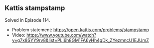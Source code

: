 ## Kattis stampstamp

Solved in Episode 114.

- Problem statement: https://open.kattis.com/problems/stampstamp
- Video: https://www.youtube.com/watch?v=g7x8SYY9rv8&list=PLi6h8GM1FA6yHh4gDk_ZYezmncU1EJUmZ
